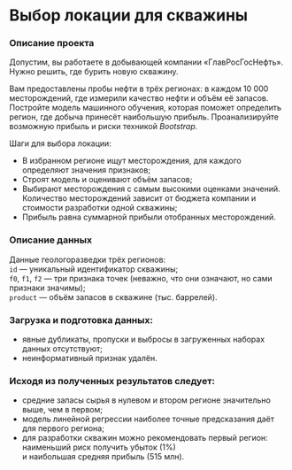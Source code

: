 # Выбор локации для скважины  

### Описание проекта  
Допустим, вы работаете в добывающей компании «ГлавРосГосНефть». Нужно решить, где бурить новую скважину.

Вам предоставлены пробы нефти в трёх регионах: в каждом 10 000 месторождений, где измерили качество нефти и объём её запасов. Постройте модель машинного обучения, которая поможет определить регион, где добыча принесёт наибольшую прибыль. Проанализируйте возможную прибыль и риски техникой *Bootstrap.*

Шаги для выбора локации:

- В избранном регионе ищут месторождения, для каждого определяют значения признаков;
- Строят модель и оценивают объём запасов;
- Выбирают месторождения с самым высокими оценками значений. Количество месторождений зависит от бюджета компании и стоимости разработки одной скважины;
- Прибыль равна суммарной прибыли отобранных месторождений.  

### Описание данных  
Данные геологоразведки трёх регионов:  
`id` — уникальный идентификатор скважины;  
`f0`, `f1`, `f2` — три признака точек (неважно, что они означают, но сами признаки значимы);  
`product` — объём запасов в скважине (тыс. баррелей).  

### Загрузка и подготовка данных:  
- явные дубликаты, пропуски и выбросы в загруженных наборах данных отсутствуют;
- неинформативный признак удалён.  

### Исходя из полученных результатов следует:  
- средние запасы сырья в нулевом и втором регионе значительно выше, чем в первом;  
- модель линейной регрессии наиболее точные предсказания даёт для первого региона;  
- для разработки скважин можно рекомендовать первый регион: наименьший риск получить убыток (1%)  
    и наибольшая средняя прибыль (515 млн).  
